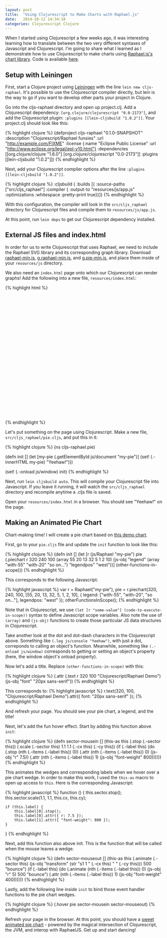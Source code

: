 ```yaml
---
layout: post
title:  "Using Clojurescript to Make Charts with Raphael.js"
date:   2014-10-12 14:34:18
categories: Clojurescript Clojure
---
```

When I started using Clojurescript a few weeks ago, it was interesting learning how to translate between the two very different syntaxes of Javascript and Clojurescript. I'm going to share what I learned as I demonstrate how to use Clojurescript to make charts using <a href="http://g.raphaeljs.com/" target="_blank">Raphael.js's chart library</a>. Code is available <a href="http://github.com/annejohnson/cljs-raphael" target="_blank">here</a>.

## Setup with Leiningen

First, start a Clojure project using <a href="http://leiningen.org/" target="_blank">Leiningen</a> with the line `lein new cljs-raphael`. It's possible to use the Clojurescript compiler directly, but lein is the way to go if you want to develop other parts your project in Clojure.

Go into the cljs-raphael directory and open up project.clj. Add a Clojurescript dependency: `[org.clojure/clojurescript "0.0-2173"]`, and add the Clojurescript plugin: `:plugins [[lein-cljsbuild "1.0.2"]]`. Your project.clj should look like this:

{% highlight clojure %}
(defproject cljs-raphael "0.1.0-SNAPSHOT"
  :description "Clojurescript/Raphael funsies"
  :url "http://example.com/FIXME"
  :license {:name "Eclipse Public License"
            :url "http://www.eclipse.org/legal/epl-v10.html"}
  :dependencies [[org.clojure/clojure "1.6.0"]
                 [org.clojure/clojurescript "0.0-2173"]]
  :plugins [[lein-cljsbuild "1.0.2"]])
{% endhighlight %}

Next, add your Clojurescript compiler options after the line `:plugins [[lein-cljsbuild "1.0.2"]]`.

{% highlight clojure %}
  :cljsbuild {
    :builds [{
        :source-paths ["src/cljs_raphael"]
        :compiler {
          :output-to "resources/js/app.js"
          :optimizations :whitespace
          :pretty-print true}}]}
{% endhighlight %}

With this configuration, the compiler will look in the `src/cljs_raphael` directory for Clojurescript files and compile them to `resources/js/app.js`.

At this point, run `lein deps` to get our Clojurescript dependency installed.

## External JS files and index.html

In order for us to write Clojurescript that uses Raphael, we need to include the Raphael SVG library and its corresponding graph library. Download <a href="http://github.com/DmitryBaranovskiy/raphael/raw/master/raphael-min.js" target="_blank">raphael-min.js</a>, <a href="http://github.com/DmitryBaranovskiy/g.raphael/raw/master/min/g.raphael-min.js" target="_blank">g.raphael-min.js</a>, and <a href="http://github.com/DmitryBaranovskiy/g.raphael/raw/master/min/g.pie-min.js" target="_blank">g.pie-min.js</a>, and place them inside of your `resources/js` directory.

We also need an `index.html` page onto which our Clojurescript can render graphs! Add the following into a new file, `resources/index.html`:

{% highlight html %}
<!DOCTYPE html>
<html>
    <head>
        <meta charset="utf-8">
        <meta http-equiv="X-UA-Compatible" content="IE=edge">
        <title>Clojurescript/Raphael Funsies!</title>
        <meta name="viewport" content="width=device-width, initial-scale=1">
    </head>
    <body>
        <div id="my-pie" style="height: 400px;"></div>
        <script src="js/raphael-min.js"></script>
        <script src="js/g.raphael-min.js"></script>
        <script src="js/g.pie-min.js"></script>
        <script src="js/app.js"></script>
    </body>
</html>
{% endhighlight %}

Let's put something on the page using Clojurescript. Make a new file, `src/cljs_raphael/pie.cljs`, and put this in it:

{% highlight clojure %}
(ns cljs-raphael.pie)

(defn init []
  (let [my-pie (.getElementById js/document "my-pie")]
    (set! (.-innerHTML my-pie) "Yeehaw!")))

(set! (.-onload js/window) init)
{% endhighlight %}

Next, run `lein cljsbuild auto`. This will compile your Clojurescript file into Javascript. If you leave it running, it will watch the `src/cljs_raphael` directory and recompile anytime a .cljs file is saved.

Open your `resources/index.html` in a browser. You should see "Yeehaw!" on the page.

## Making an Animated Pie Chart

Chart-making time! I will create a pie chart based on <a href="http://g.raphaeljs.com/piechart2.html" target="_blank">this demo chart</a>.

First, go to your `pie.cljs` file and update the `init` function to look like this:

{% highlight clojure %}
(defn init []
  (let [r (js/Raphael "my-pie")
        pie (.piechart 
             r 320 240 100 
             (array 55 20 13 32 5 1 2 10)
             (js-obj "legend" (array "with-55" "with-20" "so on...") 
                     "legendpos" "west"))]
        (other-functions-in-scope)))
{% endhighlight %}

This corresponds to the following Javascript:

{% highlight javascript %}
var r = Raphael("my-pie"),
        pie = r.piechart(320, 240, 100, [55, 20, 13, 32, 5, 1, 2, 10], 
                { legend: ["with-55", "with-20", "so on..."], 
                  legendpos: "west" 
                });
otherFunctionsInScope();
{% endhighlight %}

Note that in Clojurescript, we use `(let [r "some-value"] (code-to-execute-in-scope))` syntax to define Javascript scope variables. Also note the use of `(array)` and `(js-obj)` functions to create those particular JS data structures in Clojurescript.

Take another look at the dot and dot-dash characters in the Clojurescript above. Something like `(.log js/console "Yeehaw")`, with just a dot, correponds to calling an object's function. Meanwhile, something like `(.-onload js/window)` corresponds to getting or setting an object's property (here, the window object's onload property).


Now let's add a title. Replace `(other-functions-in-scope)` with this:

{% highlight clojure %}
(.attr 
 (.text r 320 100 "Clojurescript/Raphael Demo") 
 (js-obj "font" "20px sans-serif"))
{% endhighlight %}

This corresponds to:
{% highlight javascript %}
r.text(320, 100, "Clojurescript/Raphael Demo").attr({ font: "20px sans-serif" });
{% endhighlight %}

And refresh your page. You should see your pie chart, a legend, and the title! 

Next, let's add the fun hover effect. Start by adding this function above `init`:

{% highlight clojure %}
(defn sector-mousein
  []
  (this-as this
   (.stop (.-sector this))
   (.scale (.-sector this) 1.1 1.1 (.-cx this) (.-cy this))
   (if (.-label this)
     (do
       (.stop (nth (.-items (.-label this)) 0))
       (.attr (nth (.-items (.-label this)) 0) 
              (js-obj "r" 7.5))
       (.attr (nth (.-items (.-label this)) 1) 
              (js-obj "font-weight" 800))))))
{% endhighlight %}

This animates the wedges and corresponding labels when we hover over a pie chart wedge. In order to make this work, I used the `this-as` macro to open up access to `this`. Here is the corresponding Javascript:

{% highlight javascript %}
function () {
    this.sector.stop();
    this.sector.scale(1.1, 1.1, this.cx, this.cy);

    if (this.label) {
        this.label[0].stop();
        this.label[0].attr({ r: 7.5 });
        this.label[1].attr({ "font-weight": 800 });
    }
}
{% endhighlight %}

Next, add this function also above init. This is the function that will be called when the mouse leaves a wedge.

{% highlight clojure %}
(defn sector-mouseout
  []
  (this-as this
   (.animate 
    (.-sector this) 
    (js-obj "transform" (str "s1 1 " (.-cx this) " " (.-cy this))) 
    500 "bounce")
   (if (.-label this)
     (do 
       (.animate (nth (.-items (.-label this)) 0) (js-obj "r" 5) 500 "bounce")
       (.attr (nth (.-items (.-label this)) 1) (js-obj "font-weight" 400))))))
{% endhighlight %}

Lastly, add the following line inside `init` to bind those event handler functions to the pie chart wedges.

{% highlight clojure %}
(.hover pie sector-mousein sector-mouseout)
{% endhighlight %}

Refresh your page in the browser. At this point, you should have a <a href="http://annejohnson.github.io/cljs-raphael" target="_blank">sweet animated pie chart</a> - powered by the magical intersection of Clojurescript, the JVM, and interop with RaphaelJS. Get up and start dancing!

